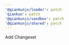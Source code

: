 ```yaml
---
'@qiankunjs/loader': patch
'qiankun': patch
'@qiankunjs/sandbox': patch
'@qiankunjs/shared': patch
---
```


Add Changeset
